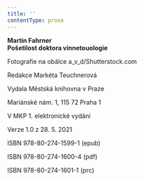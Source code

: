 ```yaml
---
title: ''
contentType: prose
---
```


<section>

**Martin Fahrner  
Pošetilost doktora vinnetouologie**

</section>

<section>

Fotografie na obálce a\_v\_d/Shutterstock.com

Redakce Markéta Teuchnerová

</section>

<section>

Vydala Městská knihovna v Praze

Mariánské nám. 1, 115 72 Praha 1

</section>

<section>

V MKP 1. elektronické vydání

Verze 1.0 z 28. 5. 2021

</section>

<section>

ISBN 978-80-274-1599-1 (epub)

ISBN 978-80-274-1600-4 (pdf)

ISBN 978-80-274-1601-1 (prc)

</section>
